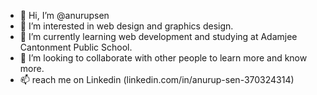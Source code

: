 - 👋 Hi, I’m @anurupsen
- 👀 I’m interested in web design and graphics design.
- 🌱 I’m currently learning web development and studying at Adamjee Cantonment Public School.
- 💞️ I’m looking to collaborate with other people to learn more and know more.
- 📫 reach me on Linkedin (linkedin.com/in/anurup-sen-370324314)

<!---
anurupsen/anurupsen is a ✨ special ✨ repository because its `README.md` (this file) appears on your GitHub profile.
You can click the Preview link to take a look at your changes.
--->
